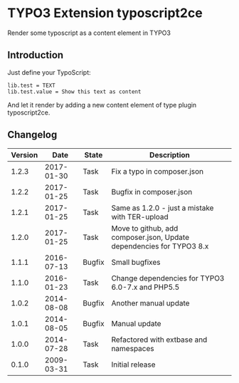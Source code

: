 # TYPO3 Extension typoscript2ce
Render some typoscript as a content element in TYPO3

## Introduction

Just define your TypoScript: 

```
lib.test = TEXT
lib.test.value = Show this text as content
```

And let it render by adding a new content element of type plugin typoscript2ce.

## Changelog

| Version    | Date       | State      | Description                                                                  |
| ---------- | ---------- | ---------- | ---------------------------------------------------------------------------- |
| 1.2.3      | 2017-01-30 | Task       | Fix a typo in composer.json                                                      |
| 1.2.2      | 2017-01-25 | Task       | Bugfix in composer.json                                                      |
| 1.2.1      | 2017-01-25 | Task       | Same as 1.2.0 - just a mistake with TER-upload                               |
| 1.2.0      | 2017-01-25 | Task       | Move to github, add composer.json, Update dependencies for TYPO3 8.x         |
| 1.1.1      | 2016-07-13 | Bugfix     | Small bugfixes                                                               |
| 1.1.0      | 2016-01-23 | Task       | Change dependencies for TYPO3 6.0-7.x and PHP5.5                             |
| 1.0.2      | 2014-08-08 | Bugfix     | Another manual update                                                        |
| 1.0.1      | 2014-08-05 | Bugfix     | Manual update                                                                |
| 1.0.0      | 2014-07-28 | Task       | Refactored with extbase and namespaces                                       |
| 0.1.0      | 2009-03-31 | Task       | Initial release                                                              |
